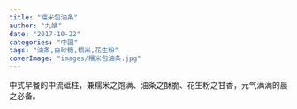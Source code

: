 ```yaml
---
title: "糯米包油条"
author: "九姨"
date: "2017-10-22"
categories: "中国"
tags: "油条,白砂糖,糯米,花生粉"
coverImage: "images/糯米包油条.jpg"
---
```


中式早餐的中流砥柱，兼糯米之饱满、油条之酥脆、花生粉之甘香，元气满满的晨之必备。
